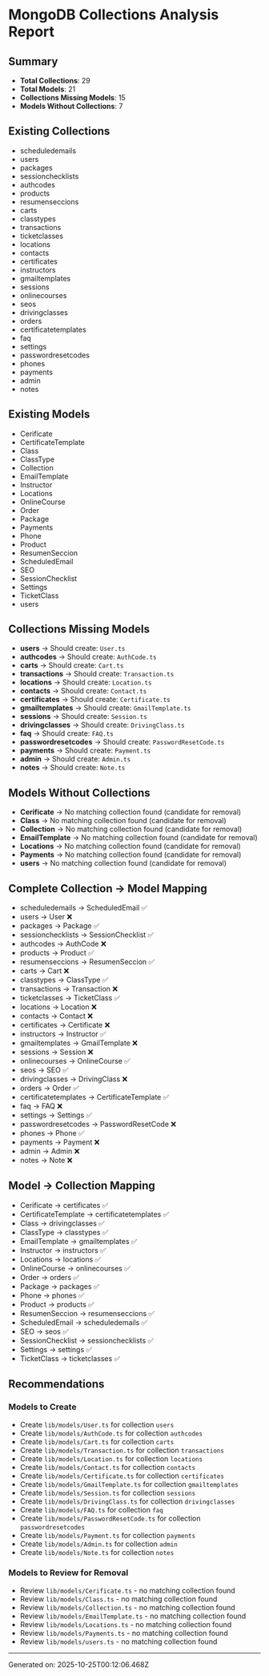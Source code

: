 # MongoDB Collections Analysis Report

## Summary
- **Total Collections**: 29
- **Total Models**: 21
- **Collections Missing Models**: 15
- **Models Without Collections**: 7

## Existing Collections
- scheduledemails
- users
- packages
- sessionchecklists
- authcodes
- products
- resumenseccions
- carts
- classtypes
- transactions
- ticketclasses
- locations
- contacts
- certificates
- instructors
- gmailtemplates
- sessions
- onlinecourses
- seos
- drivingclasses
- orders
- certificatetemplates
- faq
- settings
- passwordresetcodes
- phones
- payments
- admin
- notes

## Existing Models
- Cerificate
- CertificateTemplate
- Class
- ClassType
- Collection
- EmailTemplate
- Instructor
- Locations
- OnlineCourse
- Order
- Package
- Payments
- Phone
- Product
- ResumenSeccion
- ScheduledEmail
- SEO
- SessionChecklist
- Settings
- TicketClass
- users

## Collections Missing Models
- **users** → Should create: `User.ts`
- **authcodes** → Should create: `AuthCode.ts`
- **carts** → Should create: `Cart.ts`
- **transactions** → Should create: `Transaction.ts`
- **locations** → Should create: `Location.ts`
- **contacts** → Should create: `Contact.ts`
- **certificates** → Should create: `Certificate.ts`
- **gmailtemplates** → Should create: `GmailTemplate.ts`
- **sessions** → Should create: `Session.ts`
- **drivingclasses** → Should create: `DrivingClass.ts`
- **faq** → Should create: `FAQ.ts`
- **passwordresetcodes** → Should create: `PasswordResetCode.ts`
- **payments** → Should create: `Payment.ts`
- **admin** → Should create: `Admin.ts`
- **notes** → Should create: `Note.ts`

## Models Without Collections
- **Cerificate** → No matching collection found (candidate for removal)
- **Class** → No matching collection found (candidate for removal)
- **Collection** → No matching collection found (candidate for removal)
- **EmailTemplate** → No matching collection found (candidate for removal)
- **Locations** → No matching collection found (candidate for removal)
- **Payments** → No matching collection found (candidate for removal)
- **users** → No matching collection found (candidate for removal)

## Complete Collection → Model Mapping
- scheduledemails → ScheduledEmail ✅
- users → User ❌
- packages → Package ✅
- sessionchecklists → SessionChecklist ✅
- authcodes → AuthCode ❌
- products → Product ✅
- resumenseccions → ResumenSeccion ✅
- carts → Cart ❌
- classtypes → ClassType ✅
- transactions → Transaction ❌
- ticketclasses → TicketClass ✅
- locations → Location ❌
- contacts → Contact ❌
- certificates → Certificate ❌
- instructors → Instructor ✅
- gmailtemplates → GmailTemplate ❌
- sessions → Session ❌
- onlinecourses → OnlineCourse ✅
- seos → SEO ✅
- drivingclasses → DrivingClass ❌
- orders → Order ✅
- certificatetemplates → CertificateTemplate ✅
- faq → FAQ ❌
- settings → Settings ✅
- passwordresetcodes → PasswordResetCode ❌
- phones → Phone ✅
- payments → Payment ❌
- admin → Admin ❌
- notes → Note ❌

## Model → Collection Mapping
- Cerificate → certificates ✅
- CertificateTemplate → certificatetemplates ✅
- Class → drivingclasses ✅
- ClassType → classtypes ✅
- EmailTemplate → gmailtemplates ✅
- Instructor → instructors ✅
- Locations → locations ✅
- OnlineCourse → onlinecourses ✅
- Order → orders ✅
- Package → packages ✅
- Phone → phones ✅
- Product → products ✅
- ResumenSeccion → resumenseccions ✅
- ScheduledEmail → scheduledemails ✅
- SEO → seos ✅
- SessionChecklist → sessionchecklists ✅
- Settings → settings ✅
- TicketClass → ticketclasses ✅

## Recommendations

### Models to Create
- Create `lib/models/User.ts` for collection `users`
- Create `lib/models/AuthCode.ts` for collection `authcodes`
- Create `lib/models/Cart.ts` for collection `carts`
- Create `lib/models/Transaction.ts` for collection `transactions`
- Create `lib/models/Location.ts` for collection `locations`
- Create `lib/models/Contact.ts` for collection `contacts`
- Create `lib/models/Certificate.ts` for collection `certificates`
- Create `lib/models/GmailTemplate.ts` for collection `gmailtemplates`
- Create `lib/models/Session.ts` for collection `sessions`
- Create `lib/models/DrivingClass.ts` for collection `drivingclasses`
- Create `lib/models/FAQ.ts` for collection `faq`
- Create `lib/models/PasswordResetCode.ts` for collection `passwordresetcodes`
- Create `lib/models/Payment.ts` for collection `payments`
- Create `lib/models/Admin.ts` for collection `admin`
- Create `lib/models/Note.ts` for collection `notes`

### Models to Review for Removal
- Review `lib/models/Cerificate.ts` - no matching collection found
- Review `lib/models/Class.ts` - no matching collection found
- Review `lib/models/Collection.ts` - no matching collection found
- Review `lib/models/EmailTemplate.ts` - no matching collection found
- Review `lib/models/Locations.ts` - no matching collection found
- Review `lib/models/Payments.ts` - no matching collection found
- Review `lib/models/users.ts` - no matching collection found

---
Generated on: 2025-10-25T00:12:06.468Z
